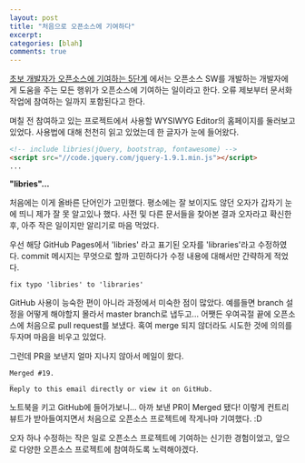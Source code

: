 ```yaml
---
layout: post
title: "처음으로 오픈소스에 기여하다"
excerpt:
categories: [blah]
comments: true
---
```


[초보 개발자가 오픈소스에 기여하는 5단계](http://www.bloter.net/archives/197960) 에서는 오픈소스 SW를 개발하는 개발자에게 도움을 주는 모든 행위가 오픈소스에 기여하는 일이라고 한다. 오류 제보부터 문서화 작업에 참여하는 일까지 포함된다고 한다.

며칠 전 참여하고 있는 프로젝트에서 사용할 WYSIWYG Editor의 홈페이지를 둘러보고 있었다. 사용법에 대해 천천히 읽고 있었는데 한 글자가 눈에 들어왔다.

```html
<!-- include libries(jQuery, bootstrap, fontawesome) -->
<script src="//code.jquery.com/jquery-1.9.1.min.js"></script>
...
```

**"libries"...**

처음에는 이게 올바른 단어인가 고민했다. 평소에는 잘 보이지도 않던 오자가 갑자기 눈에 띄니 제가 잘 못 알고있나 했다. 사전 및 다른 문서들을 찾아본 결과 오자라고 확신한 후, 아주 작은 일이지만 알리기로 마음 먹었다.

우선 해당 GitHub Pages에서 'libries' 라고 표기된 오자를 'libraries'라고 수정하였다. commit 메시지는 무엇으로 할까 고민하다가 수정 내용에 대해서만 간략하게 적었다.

```
fix typo 'libries' to 'libraries'
```

GitHub 사용이 능숙한 편이 아니라 과정에서 미숙한 점이 많았다. 예를들면 branch 설정을 어떻게 해야할지 몰라서 master branch로 냅두고... 어쨋든 우여곡절 끝에 오픈소스에 처음으로 pull request를 보냈다. 혹여 merge 되지 않더라도 시도한 것에 의의를 두자며 마음을 비우고 있었다.

그런데 PR을 보낸지 얼마 지나지 않아서 메일이 왔다.

```
Merged #19.
_
Reply to this email directly or view it on GitHub.
```

노트북을 키고 GitHub에 들어가보니... 아까 보낸 PR이 Merged 됐다! 이렇게 컨트리뷰트가 받아들여지면서 처음으로 오픈소스 프로젝트에 작게나마 기여했다. :D

오자 하나 수정하는 작은 일로 오픈소스 프로젝트에 기여하는 신기한 경험이었고, 앞으로 다양한 오픈소스 프로젝트에 참여하도록 노력해야겠다.

